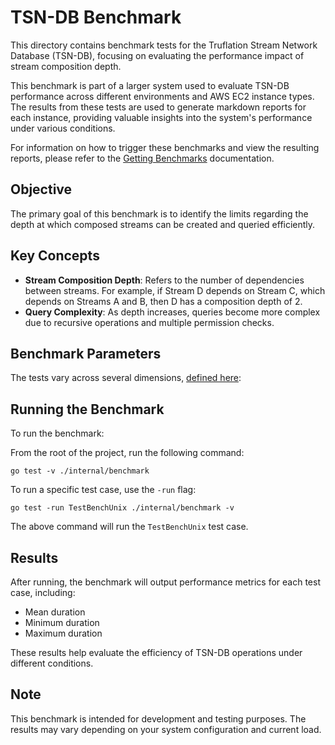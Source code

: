 # TSN-DB Benchmark

This directory contains benchmark tests for the Truflation Stream Network Database (TSN-DB), focusing on evaluating the performance impact of stream composition depth.

This benchmark is part of a larger system used to evaluate TSN-DB performance across different environments and AWS EC2 instance types. The results from these tests are used to generate markdown reports for each instance, providing valuable insights into the system's performance under various conditions.

For information on how to trigger these benchmarks and view the resulting reports, please refer to the [Getting Benchmarks](../../infra/docs/getting-benchmarks.md) documentation.

## Objective

The primary goal of this benchmark is to identify the limits regarding the depth at which composed streams can be created and queried efficiently.

## Key Concepts

- **Stream Composition Depth**: Refers to the number of dependencies between streams. For example, if Stream D depends on Stream C, which depends on Streams A and B, then D has a composition depth of 2.
- **Query Complexity**: As depth increases, queries become more complex due to recursive operations and multiple permission checks.

## Benchmark Parameters

The tests vary across several dimensions, [defined here](./constants.go):

## Running the Benchmark

To run the benchmark:

From the root of the project, run the following command:

```
go test -v ./internal/benchmark
```

To run a specific test case, use the `-run` flag:
```
go test -run TestBenchUnix ./internal/benchmark -v
```
The above command will run the `TestBenchUnix` test case.

## Results

After running, the benchmark will output performance metrics for each test case, including:

- Mean duration
- Minimum duration
- Maximum duration

These results help evaluate the efficiency of TSN-DB operations under different conditions.

## Note

This benchmark is intended for development and testing purposes. The results may vary depending on your system configuration and current load.